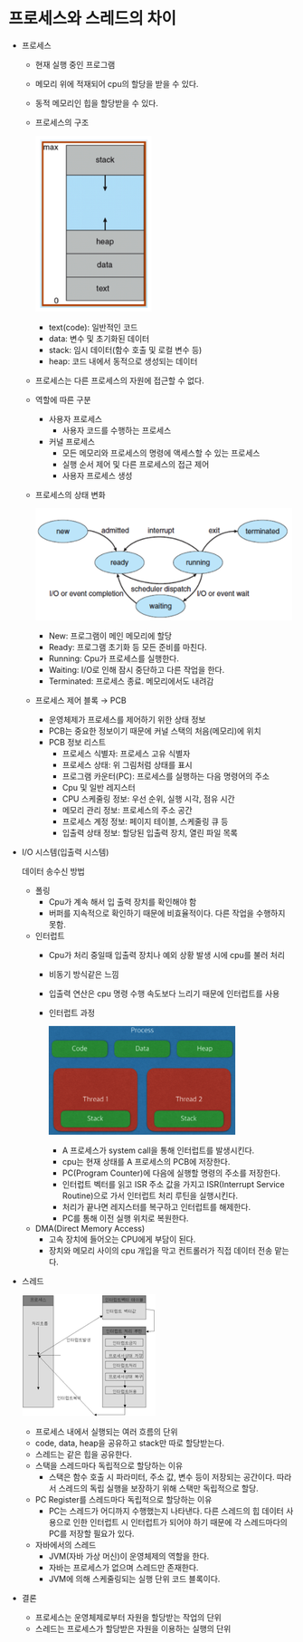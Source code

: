 # 프로세스와 스레드의 차이

- 프로세스
    - 현재 실행 중인 프로그램
    - 메모리 위에 적재되어 cpu의 할당을 받을 수 있다.
    - 동적 메모리인 힙을 할당받을 수 있다.
    - 프로세스의 구조
        
        ![Screen Shot 2022-02-25 at 20.32.29 PM.png](img/img_4.png)
        
        - text(code): 일반적인 코드
        - data: 변수 및 초기화된 데이터
        - stack: 임시 데이터(함수 호출 및 로컬 변수 등)
        - heap: 코드 내에서 동적으로 생성되는 데이터
    - 프로세스는 다른 프로세스의 자원에 접근할 수 없다.
    - 역할에 따른 구분
        - 사용자 프로세스
            - 사용자 코드를 수행하는 프로세스
        - 커널 프로세스
            - 모든 메모리와 프로세스의 명령에 액세스할 수 있는 프로세스
            - 실행 순서 제어 및 다른 프로세스의 접근 제어
            - 사용자 프로세스 생성
    - 프로세스의 상태 변화
        
        ![Screen Shot 2022-02-25 at 20.39.26 PM.png](img/img_5.png)
        
        - New: 프로그램이 메인 메모리에 할당
        - Ready: 프로그램 초기화 등 모든 준비를 마친다.
        - Running: Cpu가 프로세스를 실행한다.
        - Waiting: I/O로 인해 잠시 중단하고 다른 작업을 한다.
        - Terminated: 프로세스 종료. 메모리에서도 내려감
    - 프로세스 제어 블록 → PCB
        - 운영체제가 프로세스를 제어하기 위한 상태 정보
        - PCB는 중요한 정보이기 때문에 커널 스택의 처음(메모리)에 위치
        - PCB 정보 리스트
            - 프로세스 식별자: 프로세스 고유 식별자
            - 프로세스 상태: 위 그림처럼 상태를 표시
            - 프로그램 카운터(PC): 프로세스를 실행하는 다음 명령어의 주소
            - Cpu 및 일반 레지스터
            - CPU 스케줄링 정보: 우선 순위, 실행 시각, 점유 시간
            - 메모리 관리 정보: 프로세스의 주소 공간
            - 프로세스 계정 정보: 페이지 테이블, 스케줄링 큐 등
            - 입출력 상태 정보: 할당된 입출력 장치, 열린 파일 목록

- I/O 시스템(입출력 시스템)
    
    데이터 송수신 방법
    
    - 폴링
        - Cpu가 계속 해서 입 출력 장치를 확인해야 함
        - 버퍼를 지속적으로 확인하기 때문에 비효율적이다. 다른 작업을 수행하지 못함.
    - 인터럽트
        - Cpu가 처리 중일때 입출력 장치나 예외 상황 발생 시에 cpu를 불러 처리
        - 비동기 방식같은 느낌
        - 입출력 연산은 cpu 명령 수행 속도보다 느리기 때문에 인터럽트를 사용
        - 인터럽트 과정
            
            ![Untitled](img/img_6.png)
            
            - A 프로세스가 system call을 통해 인터럽트를 발생시킨다.
            - cpu는 현재 상태를 A 프로세스의 PCB에 저장한다.
            - PC(Program Counter)에 다음에 실행할 명령의 주소를 저장한다.
            - 인터럽트 벡터를 읽고 ISR 주소 값을 가지고 ISR(Interrupt Service Routine)으로 가서 인터럽트 처리 루틴을 실행시킨다.
            - 처리가 끝나면 레지스터를 복구하고 인터럽트를 해제한다.
            - PC를 통해 이전 실행 위치로 복원한다.
    - DMA(Direct Memory Access)
        - 고속 장치에 들어오는 CPU에게 부담이 된다.
        - 장치와 메모리 사이의 cpu 개입을 막고 컨트롤러가 직접 데이터 전송 맡는다.

- 스레드
    
    ![Screen Shot 2022-02-25 at 21.18.34 PM.png](img/img_7.png)
    
    - 프로세스 내에서 실행되는 여러 흐름의 단위
    - code, data, heap을 공유하고 stack만 따로 할당받는다.
    - 스레드는 같은 힙을 공유한다.
    - 스택을 스레드마다 독립적으로 할당하는 이유
        - 스택은 함수 호출 시 파라미터, 주소 값, 변수 등이 저장되는 공간이다. 따라서 스레드의 독립 실행을 보장하기 위해 스택만 독립적으로 할당.
    - PC Register를 스레드마다 독립적으로 할당하는 이유
        - PC는 스레드가 어디까지 수행했는지 나타낸다. 다른 스레드의 힙 데이터 사용으로 인한 인터럽트 시 인터럽트가 되어야 하기 때문에 각 스레드마다의 PC를 저장할 필요가 있다.
    - 자바에서의 스레드
        - JVM(자바 가상 머신)이 운영체제의 역할을 한다.
        - 자바는 프로세스가 없으며 스레드만 존재한다.
        - JVM에 의해 스케줄링되는 실행 단위 코드 블록이다.
- 결론
    - 프로세스는 운영체제로부터 자원을 할당받는 작업의 단위
    - 스레드는 프로세스가 할당받은 자원을 이용하는 실행의 단위
